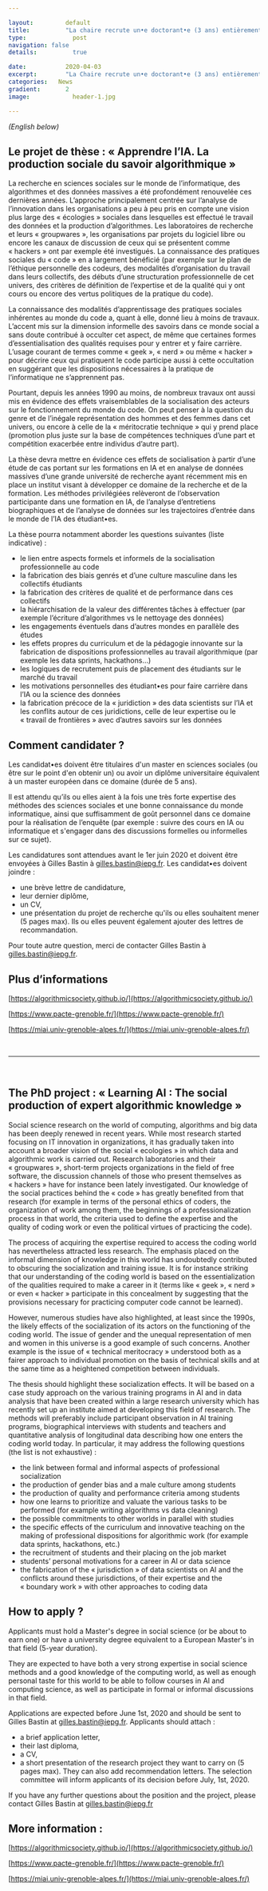 ```yaml
---

layout:			default
title:  		"La chaire recrute un•e doctorant•e (3 ans) entièrement financé•e à partir de septembre 2020"
type:			  post
navigation: false
details:		  true

date:   		2020-04-03
excerpt: 		"La Chaire recrute un•e doctorant•e (3 ans) entièrement financé•e à partir de septembre 2020. | The Chair is advertising a fully-funded PhD student position (3 years) starting in September 2020."
categories:   News
gradient: 		2
image: 			  header-1.jpg

---
```


<i>(English below)</i>

## Le projet de thèse : « Apprendre l’IA. La production sociale du savoir algorithmique »

La recherche en sciences sociales sur le monde de l’informatique, des algorithmes et des données massives a été profondément renouvelée ces dernières années. L’approche principalement centrée sur l’analyse de l’innovation dans les organisations a peu à peu pris en compte une vision plus large des « écologies » sociales dans lesquelles est effectué le travail des données et la production d’algorithmes. Les laboratoires de recherche et leurs « groupwares », les organisations par projets du logiciel libre ou encore les canaux de discussion de ceux qui se présentent comme « hackers » ont par exemple été investigués. La connaissance des pratiques sociales du « code » en a largement bénéficié (par exemple sur le plan de l’éthique personnelle des codeurs, des modalités d’organisation du travail dans leurs collectifs, des débuts d’une structuration professionnelle de cet univers, des critères de définition de l’expertise et de la qualité qui y ont cours ou encore des vertus politiques de la pratique du code).

La connaissance des modalités d’apprentissage des pratiques sociales inhérentes au monde du code a, quant à elle, donné lieu à moins de travaux. L’accent mis sur la dimension informelle des savoirs dans ce monde social a sans doute contribué à occulter cet aspect, de même que certaines formes d’essentialisation des qualités requises pour y entrer et y faire carrière. L’usage courant de termes comme « geek », « nerd » ou même « hacker » pour décrire ceux qui pratiquent le code participe aussi à cette occultation en suggérant que les dispositions nécessaires à la pratique de l’informatique ne s’apprennent pas.

Pourtant, depuis les années 1990 au moins, de nombreux travaux ont aussi mis en évidence des effets vraisemblables de la socialisation des acteurs sur le fonctionnement du monde du code. On peut penser à la question du genre et de l’inégale représentation des hommes et des femmes dans cet univers, ou encore à celle de la « méritocratie technique » qui y prend place (promotion plus juste sur la base de compétences techniques d’une part et compétition exacerbée entre individus d’autre part).

La thèse devra mettre en évidence ces effets de socialisation à partir d’une étude de cas portant sur les formations en IA et en analyse de données massives d’une grande université de recherche ayant récemment mis en place un institut visant à développer ce domaine de la recherche et de la formation. Les méthodes privilégiées relèveront de l’observation participante dans une formation en IA, de l’analyse d’entretiens biographiques et de l’analyse de données sur les trajectoires d’entrée dans le monde de l’IA des étudiant•es.

La thèse pourra notamment aborder les questions suivantes (liste indicative) :

- le lien entre aspects formels et informels de la socialisation professionnelle au code
- la fabrication des biais genrés et d’une culture masculine dans les collectifs étudiants
- la fabrication des critères de qualité et de performance dans ces collectifs
- la hiérarchisation de la valeur des différentes tâches à effectuer (par exemple l’écriture d’algorithmes vs le nettoyage des données)
- les engagements éventuels dans d’autres mondes en parallèle des études
- les effets propres du curriculum et de la pédagogie innovante sur la fabrication de dispositions professionnelles au travail algorithmique (par exemple les data sprints, hackathons…)
- les logiques de recrutement puis de placement des étudiants sur le marché du travail
- les motivations personnelles des étudiant•es pour faire carrière dans l’IA ou la science des données
- la fabrication précoce de la « juridiction » des data scientists sur l’IA et les conflits autour de ces juridictions, celle de leur expertise ou le « travail de frontières » avec d’autres savoirs sur les données

## Comment candidater ?

Les candidat•es doivent être titulaires d'un master en sciences sociales (ou être sur le point d'en obtenir un) ou avoir un diplôme universitaire équivalent à un master européen dans ce domaine (durée de 5 ans).

Il est attendu qu’ils ou elles aient à la fois une très forte expertise des méthodes des sciences sociales et une bonne connaissance du monde informatique, ainsi que suffisamment de goût personnel dans ce domaine pour la réalisation de l’enquête (par exemple : suivre des cours en IA ou informatique et s'engager dans des discussions formelles ou informelles sur ce sujet).

Les candidatures sont attendues avant le 1er juin 2020 et doivent être envoyées à Gilles Bastin à gilles.bastin@iepg.fr. Les candidat•es doivent joindre :
- une brève lettre de candidature,
- leur dernier diplôme,
- un CV,
- une présentation du projet de recherche qu'ils ou elles souhaitent mener (5 pages max).
Ils ou elles peuvent également ajouter des lettres de recommandation.

Pour toute autre question, merci de contacter Gilles Bastin à gilles.bastin@iepg.fr.

## Plus d’informations

[https://algorithmicsociety.github.io/](https://algorithmicsociety.github.io/)

[https://www.pacte-grenoble.fr/](https://www.pacte-grenoble.fr/)

[https://miai.univ-grenoble-alpes.fr/](https://miai.univ-grenoble-alpes.fr/)

<br>

---

<br>
  
## The PhD project : « Learning AI : The social production of expert algorithmic knowledge »

Social science research on the world of computing, algorithms and big data has been deeply renewed in recent years. While most research started focusing on IT innovation in organizations, it has gradually taken into account a broader vision of the social « ecologies » in which data and algorithmic work is carried out. Research laboratories and their « groupwares », short-term projects organizations in the field of free software, the discussion channels of those who present themselves as « hackers » have for instance been lately investigated. Our knowledge of the social practices behind the « code » has greatly benefited from that research (for example in terms of the personal ethics of coders, the organization of work among them, the beginnings of a professionalization process in that world, the criteria used to define the expertise and the quality of coding work or even the political virtues of practicing the code).

The process of acquiring the expertise required to access the coding world has nevertheless attracted less research. The emphasis placed on the informal dimension of knowledge in this world has undoubtedly contributed to obscuring the socialization and training issue. It is for instance striking that our understanding of the coding world is based on the essentialization of the qualities required to make a career in it (terms like « geek », « nerd » or even « hacker » participate in this concealment by suggesting that the provisions necessary for practicing computer code cannot be learned).

However, numerous studies have also highlighted, at least since the 1990s, the likely effects of the socialization of its actors on the functioning of the coding world. The issue of gender and the unequal representation of men and women in this universe is a good example of such concerns. Another example is the issue of « technical meritocracy » understood both as a fairer approach to individual promotion on the basis of technical skills and at the same time as a heightened competition between individuals.

The thesis should highlight these socialization effects. It will be based on a case study approach on the various training programs in AI and in data analysis that have been created within a large research university which has recently set up an institute aimed at developing this field of research. The methods will preferably include participant observation in AI training programs, biographical interviews with students and teachers and quantitative analysis of longitudinal data describing how one enters the coding world today.
In particular, it may address the following questions (the list is not exhaustive) :

- the link between formal and informal aspects of professional socialization
- the production of gender bias and a male culture among students
- the production of quality and performance criteria among students
- how one learns to prioritize and valuate the various tasks to be performed (for example writing algorithms vs data cleaning)
- the possible commitments to other worlds in parallel with studies
- the specific effects of the curriculum and innovative teaching on the making of professional dispositions for algorithmic work (for example data sprints, hackathons, etc.)
- the recruitment of students and their placing on the job market
- students’ personal motivations for a career in AI or data science
- the fabrication of the « jurisdiction » of data scientists on AI and the conflicts around these jurisdictions, of their expertise and the « boundary work » with other approaches to coding data

## How to apply ?

Applicants must hold a Master's degree in social science (or be about to earn one) or have a university degree equivalent to a European Master's in that field (5-year duration).

They are expected to have both a very strong expertise in social science methods and a good knowledge of the computing world, as well as enough personal taste for this world to be able to follow courses in AI and computing science, as well as participate in formal or informal discussions in that field.

Applications are expected before June 1st, 2020 and should be sent to Gilles Bastin at gilles.bastin@iepg.fr. Applicants should attach :
- a brief application letter,
- their last diploma,
- a CV,
- a short presentation of the research project they want to carry on (5 pages max).
They can also add recommendation letters.
The selection committee will inform applicants of its decision before July, 1st, 2020.

If you have any further questions about the position and the project, please contact Gilles Bastin at gilles.bastin@iepg.fr

## More information :

[https://algorithmicsociety.github.io/](https://algorithmicsociety.github.io/)

[https://www.pacte-grenoble.fr/](https://www.pacte-grenoble.fr/)

[https://miai.univ-grenoble-alpes.fr/](https://miai.univ-grenoble-alpes.fr/)
